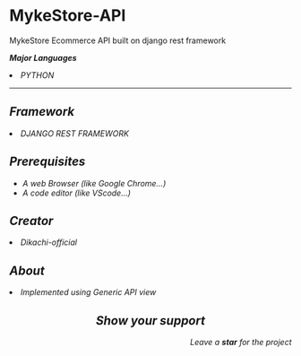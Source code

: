 # MykeStore-API
 MykeStore Ecommerce API built on django rest framework
<strong><i><p>Major Languages</p><i></strong>
<li><label for="title">PYTHON</label></li>
<hr>
<h2>Framework</h2>
<li><label for="title">DJANGO REST FRAMEWORK</label></li>
<h2>Prerequisites</h2>
<ul>
<li> A web Browser (like Google Chrome...)</li>
<li> A code editor (like VScode...)</li>
</ul>
<h2>Creator</h2>
<li>Dikachi-official</li>
<h2>About</h2>
<li>Implemented using Generic API view</li>
<h2 align="center">Show your support</h2>
<p align="right">Leave a <strong><i>star</i></strong> for the project</p> 
